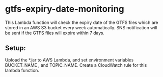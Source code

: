 # gtfs-expiry-date-monitoring

This Lambda function will check the expiry date of the GTFS files which are stored in an AWS S3 bucket every week automatically. SNS notification will be sent if the GTFS files will expire within 7 days.
  
## Setup:
  Upload the *.jar to AWS Lambda, and set environment variables BUCKET_NAME , and TOPIC_NAME. 
  Create a CloudWatch rule for this lambda function.

